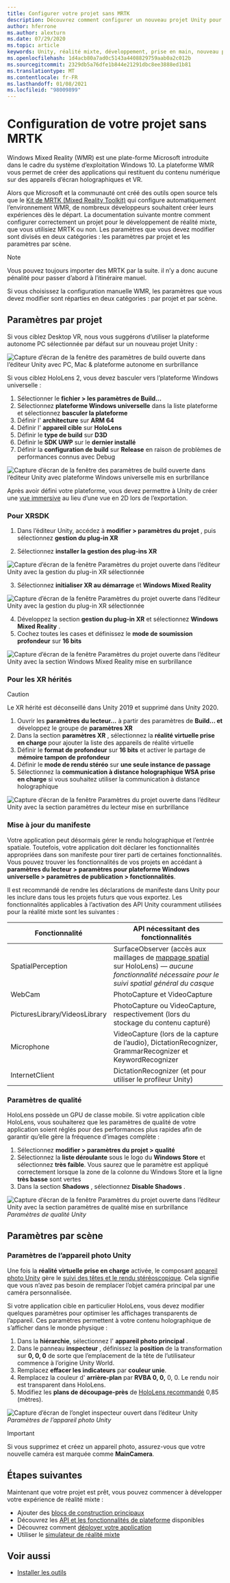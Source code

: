 ```yaml
---
title: Configurer votre projet sans MRTK
description: Découvrez comment configurer un nouveau projet Unity pour Windows Mixed Reality sans la boîte à outils de la réalité mixte.
author: hferrone
ms.author: alexturn
ms.date: 07/29/2020
ms.topic: article
keywords: Unity, réalité mixte, développement, prise en main, nouveau projet, Windows Mixed Reality, UWP, XR, performances
ms.openlocfilehash: 1d4acb80a7ad0c5143a4408829759aab0a2c012b
ms.sourcegitcommit: 2329db5a76dfe1b844e21291dbc8ee3888ed1b81
ms.translationtype: MT
ms.contentlocale: fr-FR
ms.lasthandoff: 01/08/2021
ms.locfileid: "98009899"
---
```

# <a name="configuring-your-project-without-mrtk"></a>Configuration de votre projet sans MRTK

Windows Mixed Reality (WMR) est une plate-forme Microsoft introduite dans le cadre du système d’exploitation Windows 10. La plateforme WMR vous permet de créer des applications qui restituent du contenu numérique sur des appareils d’écran holographiques et VR.

Alors que Microsoft et la communauté ont créé des outils open source tels que le [Kit de MRTK (Mixed Reality Toolkit)](https://microsoft.github.io/MixedRealityToolkit-Unity/Documentation/Installation.html) qui configure automatiquement l’environnement WMR, de nombreux développeurs souhaitent créer leurs expériences dès le départ.  La documentation suivante montre comment configurer correctement un projet pour le développement de réalité mixte, que vous utilisiez MRTK ou non.  Les paramètres que vous devez modifier sont divisés en deux catégories : les paramètres par projet et les paramètres par scène.

> [!NOTE]
> Vous pouvez toujours importer des MRTK par la suite. il n’y a donc aucune pénalité pour passer d’abord à l’itinéraire manuel.

Si vous choisissez la configuration manuelle WMR, les paramètres que vous devez modifier sont réparties en deux catégories : par projet et par scène.

## <a name="per-project-settings"></a>Paramètres par projet

Si vous ciblez Desktop VR, nous vous suggérons d’utiliser la plateforme autonome PC sélectionnée par défaut sur un nouveau projet Unity :

![Capture d’écran de la fenêtre des paramètres de build ouverte dans l’éditeur Unity avec PC, Mac & plateforme autonome en surbrillance](images/wmr-config-img-3.png)

Si vous ciblez HoloLens 2, vous devez basculer vers l’plateforme Windows universelle :

1.  Sélectionner le **fichier > les paramètres de Build...**
2.  Sélectionnez **plateforme Windows universelle** dans la liste plateforme et sélectionnez **basculer la plateforme**
3.  Définir l' **architecture** sur **ARM 64**
4.  Définir l' **appareil cible** sur **HoloLens**
5.  Définir le **type de build** sur **D3D**
6.  Définir le **SDK UWP** sur le **dernier installé**
7.  Définir la **configuration de build** sur **Release** en raison de problèmes de performances connus avec Debug

![Capture d’écran de la fenêtre des paramètres de build ouverte dans l’éditeur Unity avec plateforme Windows universelle mis en surbrillance](images/wmr-config-img-4.png)

Après avoir défini votre plateforme, vous devez permettre à Unity de créer une [vue immersive](../../design/app-views.md) au lieu d’une vue en 2D lors de l’exportation.

### <a name="for-xrsdk"></a>Pour XRSDK 

1. Dans l’éditeur Unity, accédez à **modifier > paramètres du projet** , puis sélectionnez **gestion du plug-in XR**

2. Sélectionnez **installer la gestion des plug-ins XR**

![Capture d’écran de la fenêtre Paramètres du projet ouverte dans l’éditeur Unity avec la gestion du plug-in XR sélectionnée](images/wmr-config-img-5.png)

3. Sélectionnez **initialiser XR au démarrage** et **Windows Mixed Reality**

![Capture d’écran de la fenêtre Paramètres du projet ouverte dans l’éditeur Unity avec la gestion du plug-in XR sélectionnée](images/wmr-config-img-7.png)

4. Développez la section **gestion du plug-in XR** et sélectionnez **Windows Mixed Reality** .
5. Cochez toutes les cases et définissez le **mode de soumission profondeur** sur **16 bits**

![Capture d’écran de la fenêtre Paramètres du projet ouverte dans l’éditeur Unity avec la section Windows Mixed Reality mise en surbrillance](images/wmr-config-img-8.png)

### <a name="for-legacy-xr"></a>Pour les XR hérités 

> [!CAUTION]
> Le XR hérité est déconseillé dans Unity 2019 et supprimé dans Unity 2020.

1. Ouvrir les **paramètres du lecteur...** à partir des paramètres de **Build... et** développez le groupe de **paramètres XR**
2. Dans la section **paramètres XR** , sélectionnez la **réalité virtuelle prise en charge** pour ajouter la liste des appareils de réalité virtuelle
3. Définir le **format de profondeur** sur **16 bits** et activer le partage de **mémoire tampon de profondeur**
4. Définir le **mode de rendu stéréo** sur **une seule instance de passage**
5. Sélectionnez la **communication à distance holographique WSA prise en charge** si vous souhaitez utiliser la communication à distance holographique 

![Capture d’écran de la fenêtre Paramètres du projet ouverte dans l’éditeur Unity avec la section paramètres du lecteur mise en surbrillance](images/wmr-config-img-9.png)

### <a name="updating-the-manifest"></a>Mise à jour du manifeste

Votre application peut désormais gérer le rendu holographique et l’entrée spatiale. Toutefois, votre application doit déclarer les fonctionnalités appropriées dans son manifeste pour tirer parti de certaines fonctionnalités. Vous pouvez trouver les fonctionnalités de vos projets en accédant à **paramètres du lecteur > paramètres pour plateforme Windows universelle > paramètres de publication > fonctionnalités**. 

Il est recommandé de rendre les déclarations de manifeste dans Unity pour les inclure dans tous les projets futurs que vous exportez. Les fonctionnalités applicables à l’activation des API Unity couramment utilisées pour la réalité mixte sont les suivantes :

|  Fonctionnalité  |  API nécessitant des fonctionnalités | 
|----------|----------|
|  SpatialPerception  |  SurfaceObserver (accès aux maillages de [mappage spatial](../../design/spatial-mapping.md) sur HoloLens) &mdash; *aucune fonctionnalité nécessaire pour le suivi spatial général du casque* | 
|  WebCam  |  PhotoCapture et VideoCapture | 
|  PicturesLibrary/VideosLibrary  |  PhotoCapture ou VideoCapture, respectivement (lors du stockage du contenu capturé) | 
|  Microphone  |  VideoCapture (lors de la capture de l’audio), DictationRecognizer, GrammarRecognizer et KeywordRecognizer | 
|  InternetClient  |  DictationRecognizer (et pour utiliser le profileur Unity) | 

### <a name="quality-settings"></a>Paramètres de qualité

HoloLens possède un GPU de classe mobile. Si votre application cible HoloLens, vous souhaiterez que les paramètres de qualité de votre application soient réglés pour des performances plus rapides afin de garantir qu’elle gère la fréquence d’images complète :

1. Sélectionnez **modifier > paramètres du projet > qualité**
2. Sélectionnez la **liste déroulante** sous le logo du **Windows Store** et sélectionnez **très faible**. Vous saurez que le paramètre est appliqué correctement lorsque la zone de la colonne du Windows Store et la ligne **très basse** sont vertes
3. Dans la section **Shadows** , sélectionnez **Disable Shadows** .

![Capture d’écran de la fenêtre Paramètres du projet ouverte dans l’éditeur Unity avec la section paramètres de qualité mise en surbrillance](images/wmr-config-img-10.png)<br>
*Paramètres de qualité Unity*

## <a name="per-scene-settings"></a>Paramètres par scène

### <a name="unity-camera-settings"></a>Paramètres de l’appareil photo Unity

Une fois la **réalité virtuelle prise en charge** activée, le composant [appareil photo Unity](camera-in-unity.md) gère le [suivi des têtes et le rendu stéréoscopique](../platform-capabilities-and-apis/rendering.md). Cela signifie que vous n’avez pas besoin de remplacer l’objet caméra principal par une caméra personnalisée.

Si votre application cible en particulier HoloLens, vous devez modifier quelques paramètres pour optimiser les affichages transparents de l’appareil. Ces paramètres permettent à votre contenu holographique de s’afficher dans le monde physique :

1. Dans la **hiérarchie**, sélectionnez l' **appareil photo principal** .
2. Dans le panneau **inspecteur** , définissez la **position** de la transformation sur **0, 0, 0** de sorte que l’emplacement de la tête de l’utilisateur commence à l’origine Unity World.
3. Remplacez **effacer les indicateurs** par **couleur unie**.
4. Remplacez la couleur d' **arrière-plan** par **RVBA 0, 0,** 0, 0. Le rendu noir est transparent dans HoloLens.
5. Modifiez les **plans de découpage-près** de [HoloLens recommandé](camera-in-unity.md#clip-planes) 0,85 (mètres).

![Capture d’écran de l’onglet inspecteur ouvert dans l’éditeur Unity](images/wmr-config-img-11.png)<br>
*Paramètres de l’appareil photo Unity*

> [!IMPORTANT]
> Si vous supprimez et créez un appareil photo, assurez-vous que votre nouvelle caméra est marquée comme **MainCamera**.

## <a name="next-steps"></a>Étapes suivantes

Maintenant que votre projet est prêt, vous pouvez commencer à développer votre expérience de réalité mixte :

* Ajouter des [blocs de construction principaux](unity-development-overview.md#2-core-building-blocks)
* Découvrez les [API et les fonctionnalités de plateforme](unity-development-overview.md#3-platform-capabilities-and-apis) disponibles
* Découvrez comment [déployer votre application](../platform-capabilities-and-apis/using-visual-studio.md#deploying-an-app-to-your-local-pc---immersive-headset)
* Utiliser le [simulateur de réalité mixte](../platform-capabilities-and-apis/using-the-windows-mixed-reality-simulator.md)

## <a name="see-also"></a>Voir aussi
* [Installer les outils](../install-the-tools.md)